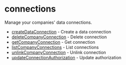 # connections

Manage your companies' data connections.


* [createDataConnection](createdataconnection.md) - Create a data connection
* [deleteCompanyConnection](deletecompanyconnection.md) - Delete connection
* [getCompanyConnection](getcompanyconnection.md) - Get connection
* [listCompanyConnections](listcompanyconnections.md) - List connections
* [unlinkCompanyConnection](unlinkcompanyconnection.md) - Unlink connection
* [updateConnectionAuthorization](updateconnectionauthorization.md) - Update authorization